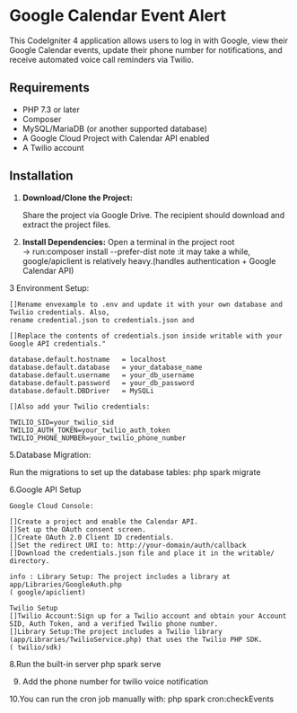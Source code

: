 # Google Calendar Event Alert

This CodeIgniter 4 application allows users to log in with Google, view their Google Calendar events, update their phone number for notifications, and receive automated voice call reminders via Twilio.

## Requirements

- PHP 7.3 or later
- Composer
- MySQL/MariaDB (or another supported database)
- A Google Cloud Project with Calendar API enabled
- A Twilio account

## Installation

1. **Download/Clone the Project:**

   Share the project via Google Drive. The recipient should download and extract the project files.

2. **Install Dependencies:**
   Open a terminal in the project root  
   -> run:composer install --prefer-dist
   note :it may take a while, google/apiclient is relatively heavy.(handles authentication + Google Calendar API)
   
3 Environment Setup:

	[]Rename envexample to .env and update it with your own database and Twilio credentials. Also,
	rename credential.json to credentials.json and 

	[]Replace the contents of credentials.json inside writable with your Google API credentials."

	database.default.hostname   = localhost
	database.default.database   = your_database_name
	database.default.username   = your_db_username
	database.default.password   = your_db_password
	database.default.DBDriver   = MySQLi

	[]Also add your Twilio credentials:

	TWILIO_SID=your_twilio_sid
	TWILIO_AUTH_TOKEN=your_twilio_auth_token
	TWILIO_PHONE_NUMBER=your_twilio_phone_number

5.Database Migration:

Run the migrations to set up the database tables:
php spark migrate

6.Google API Setup

	Google Cloud Console:

	[]Create a project and enable the Calendar API.
	[]Set up the OAuth consent screen.
	[]Create OAuth 2.0 Client ID credentials.
	[]Set the redirect URI to: http://your-domain/auth/callback
	[]Download the credentials.json file and place it in the writable/ directory.

    info : Library Setup: The project includes a library at app/Libraries/GoogleAuth.php
    ( google/apiclient)

    Twilio Setup
    []Twilio Account:Sign up for a Twilio account and obtain your Account SID, Auth Token, and a verified Twilio phone number.
    []Library Setup:The project includes a Twilio library (app/Libraries/TwilioService.php) that uses the Twilio PHP SDK.
    ( twilio/sdk)

8.Run the built-in server
	php spark serve

9. Add the phone number for twilio voice notification 

10.You can run the cron job manually with:
	php spark cron:checkEvents